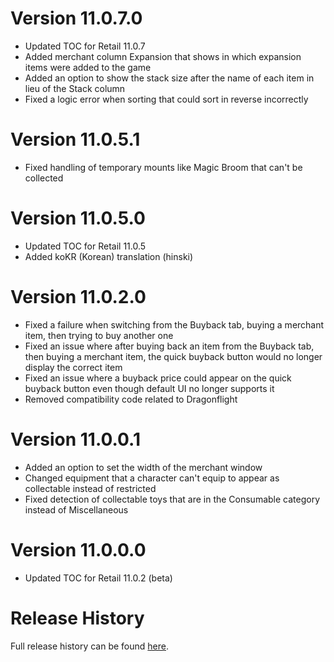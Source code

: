 # Version 11.0.7.0

- Updated TOC for Retail 11.0.7
- Added merchant column Expansion that shows in which expansion items were added to the game
- Added an option to show the stack size after the name of each item in lieu of the Stack column
- Fixed a logic error when sorting that could sort in reverse incorrectly

# Version 11.0.5.1

- Fixed handling of temporary mounts like Magic Broom that can't be collected

# Version 11.0.5.0

- Updated TOC for Retail 11.0.5
- Added koKR (Korean) translation (hinski)

# Version 11.0.2.0

- Fixed a failure when switching from the Buyback tab, buying a merchant item, then trying to buy another one
- Fixed an issue where after buying back an item from the Buyback tab, then buying a merchant item, the quick buyback button would no longer display the correct item
- Fixed an issue where a buyback price could appear on the quick buyback button even though default UI no longer supports it
- Removed compatibility code related to Dragonflight

# Version 11.0.0.1

- Added an option to set the width of the merchant window
- Changed equipment that a character can't equip to appear as collectable instead of restricted
- Fixed detection of collectable toys that are in the Consumable category instead of Miscellaneous

# Version 11.0.0.0

- Updated TOC for Retail 11.0.2 (beta)

# Release History

Full release history can be found [here](https://github.com/kstange/MerchantPlus/wiki/Release-Notes).

